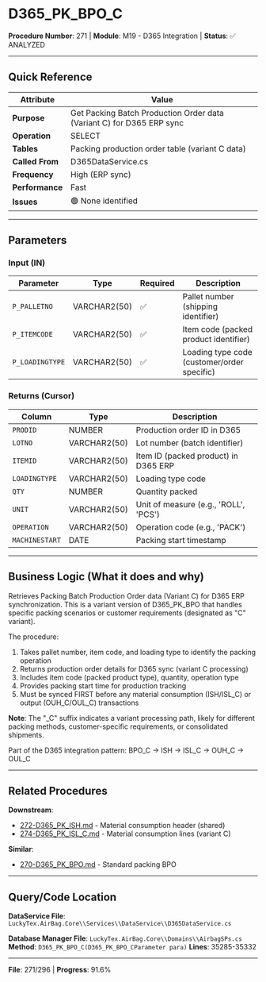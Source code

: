 # D365_PK_BPO_C

**Procedure Number**: 271 | **Module**: M19 - D365 Integration | **Status**: ✅ ANALYZED

---

## Quick Reference

| Attribute | Value |
|-----------|-------|
| **Purpose** | Get Packing Batch Production Order data (Variant C) for D365 ERP sync |
| **Operation** | SELECT |
| **Tables** | Packing production order table (variant C data) |
| **Called From** | D365DataService.cs |
| **Frequency** | High (ERP sync) |
| **Performance** | Fast |
| **Issues** | 🟢 None identified |

---

## Parameters

### Input (IN)

| Parameter | Type | Required | Description |
|-----------|------|----------|-------------|
| `P_PALLETNO` | VARCHAR2(50) | ✅ | Pallet number (shipping identifier) |
| `P_ITEMCODE` | VARCHAR2(50) | ✅ | Item code (packed product identifier) |
| `P_LOADINGTYPE` | VARCHAR2(50) | ✅ | Loading type code (customer/order specific) |

### Returns (Cursor)

| Column | Type | Description |
|--------|------|-------------|
| `PRODID` | NUMBER | Production order ID in D365 |
| `LOTNO` | VARCHAR2(50) | Lot number (batch identifier) |
| `ITEMID` | VARCHAR2(50) | Item ID (packed product) in D365 ERP |
| `LOADINGTYPE` | VARCHAR2(50) | Loading type code |
| `QTY` | NUMBER | Quantity packed |
| `UNIT` | VARCHAR2(50) | Unit of measure (e.g., 'ROLL', 'PCS') |
| `OPERATION` | VARCHAR2(50) | Operation code (e.g., 'PACK') |
| `MACHINESTART` | DATE | Packing start timestamp |

---

## Business Logic (What it does and why)

Retrieves Packing Batch Production Order data (Variant C) for D365 ERP synchronization. This is a variant version of D365_PK_BPO that handles specific packing scenarios or customer requirements (designated as "C" variant).

The procedure:
1. Takes pallet number, item code, and loading type to identify the packing operation
2. Returns production order details for D365 sync (variant C processing)
3. Includes item code (packed product type), quantity, operation type
4. Provides packing start time for production tracking
5. Must be synced FIRST before any material consumption (ISH/ISL_C) or output (OUH_C/OUL_C) transactions

**Note**: The "_C" suffix indicates a variant processing path, likely for different packing methods, customer-specific requirements, or consolidated shipments.

Part of the D365 integration pattern: BPO_C → ISH → ISL_C → OUH_C → OUL_C

---

## Related Procedures

**Downstream**:
- [272-D365_PK_ISH.md](./272-D365_PK_ISH.md) - Material consumption header (shared)
- [274-D365_PK_ISL_C.md](./274-D365_PK_ISL_C.md) - Material consumption lines (variant C)

**Similar**:
- [270-D365_PK_BPO.md](./270-D365_PK_BPO.md) - Standard packing BPO

---

## Query/Code Location

**DataService File**: `LuckyTex.AirBag.Core\\Services\\DataService\\D365DataService.cs`

**Database Manager File**: `LuckyTex.AirBag.Core\\Domains\\AirbagSPs.cs`
**Method**: `D365_PK_BPO_C(D365_PK_BPO_CParameter para)`
**Lines**: 35285-35332

---

**File**: 271/296 | **Progress**: 91.6%
